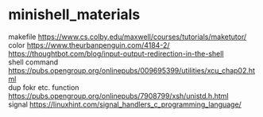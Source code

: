 # minishell_materials

makefile https://www.cs.colby.edu/maxwell/courses/tutorials/maketutor/ <br />
color https://www.theurbanpenguin.com/4184-2/<br />
https://thoughtbot.com/blog/input-output-redirection-in-the-shell <br />
shell command https://pubs.opengroup.org/onlinepubs/009695399/utilities/xcu_chap02.html <br />
dup fokr etc. function https://pubs.opengroup.org/onlinepubs/7908799/xsh/unistd.h.html <br />
signal https://linuxhint.com/signal_handlers_c_programming_language/ <br />
